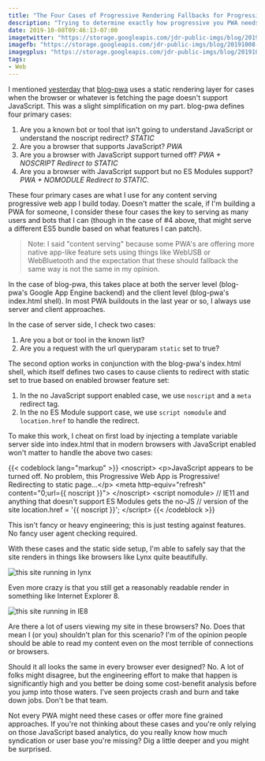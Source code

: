 ```yaml
---
title: "The Four Cases of Progressive Rendering Fallbacks for Progressive Web Apps"
description: "Trying to determine exactly how progressive you PWA needs to be can be a challenge. The following four cases defined in this article are what I strive to build for content heavy PWAs."
date: 2019-10-08T09:46:13-07:00
imagetwitter: "https://storage.googleapis.com/jdr-public-imgs/blog/20191008-progressive-web-for-the-win-lynx-edition.png"
imagefb: "https://storage.googleapis.com/jdr-public-imgs/blog/20191008-progressive-web-for-the-win-lynx-edition.png"
imagegplus: "https://storage.googleapis.com/jdr-public-imgs/blog/20191008-progressive-web-for-the-win-lynx-edition.png"
tags:
- Web
---
```


I mentioned [yesterday](https://justinribeiro.com/chronicle/2019/10/07/adding-webmention-support-to-a-progressive-web-app/) that [blog-pwa](https://github.com/justinribeiro/blog-pwa) uses a static rendering layer for cases when the browser or whatever is fetching the page doesn't support JavaScript. This was a slight simplification on my part. blog-pwa defines four primary cases:

1. Are you a known bot or tool that isn't going to understand JavaScript or understand the noscript redirect? _STATIC_
2. Are you a browser that supports JavaScript? _PWA_
3. Are you a browser with JavaScript support turned off? _PWA + NOSCRIPT Redirect to STATIC_
4. Are you a browser with JavaScript support but no ES Modules support? _PWA + NOMODULE Redirect to STATIC._

These four primary cases are what I use for any content serving progressive web app I build today. Doesn't matter the scale, if I'm building a PWA for someone, I consider these four cases the key to serving as many users and bots that I can (though in the case of #4 above, that might serve a different ES5 bundle based on what features I can patch).

> Note: I said "content serving" because some PWA's are offering more native app-like feature sets using things like WebUSB or WebBluetooth and the expectation that these should fallback the same way is not the same in my opinion.

In the case of blog-pwa, this takes place at both the server level (blog-pwa's Google App Engine backend) and the client level (blog-pwa's index.html shell). In most PWA buildouts in the last year or so, I always use server and client approaches.

In the case of server side, I check two cases:

1. Are you a bot or tool in the known list?
2. Are you a request with the url queryparam `static` set to true?

The second option works in conjunction with the blog-pwa's index.html shell, which itself defines two cases to cause clients to redirect with static set to true based on enabled browser feature set:

1. In the no JavaScript support enabled case, we use `noscript` and a `meta` redirect tag.
2. In the no ES Module support case, we use `script nomodule` and `location.href` to handle the redirect.

To make this work, I cheat on first load by injecting a template variable server side into index.html that in modern browsers with JavaScript enabled won't matter to handle the above two cases:

{{< codeblock lang="markup" >}}
&lt;noscript&gt;&#10;  &lt;p&gt;JavaScript appears to be turned off.&#10;  No problem, this Progressive Web App is Progressive!&#10;  Redirecting to static page...&lt;/p&gt;&#10;  &lt;meta http-equiv=&quot;refresh&quot; content=&quot;0;url={{ noscript }}&quot;&gt;&#10;&lt;/noscript&gt;&#10;&lt;script nomodule&gt;&#10;  // IE11 and anything that doesn&apos;t support ES Modules gets the no-JS&#10;  // version of the site&#10;  location.href = &apos;{{ noscript }}&apos;;&#10;&lt;/script&gt;
{{< /codeblock >}}

This isn't fancy or heavy engineering; this is just testing against features. No fancy user agent checking required.

With these cases and the static side setup, I'm able to safely say that the site renders in things like browsers like Lynx quite beautifully.

<img src="https://storage.googleapis.com/jdr-public-imgs/blog/20191008-progressive-web-for-the-win-lynx-edition.png" alt="this site running in lynx">

Even more crazy is that you still get a reasonably readable render in something like Internet Explorer 8.

<img src="https://storage.googleapis.com/jdr-public-imgs/blog/20191008-progressive-rendering-into-ie8.png" alt="this site running in IE8">

Are there a lot of users viewing my site in these browsers? No. Does that mean I (or you) shouldn't plan for this scenario? I'm of the opinion people should be able to read my content even on the most terrible of connections or browsers.

Should it all looks the same in every browser ever designed? No. A lot of folks might disagree, but the engineering effort to make that happen is significantly high and you better be doing some cost-benefit analysis before you jump into those waters. I've seen projects crash and burn and take down jobs. Don't be that team.

Not every PWA might need these cases or offer more fine grained approaches. If you're not thinking about these cases and you're only relying on those JavaScript based analytics, do you really know how much syndication or user base you're missing? Dig a little deeper and you might be surprised.
